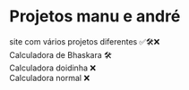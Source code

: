 # Projetos manu e andré
site com vários projetos diferentes ✅🛠️❌<br>
Calculadora de Bhaskara 🛠️<br>
Calculadora doidinha ❌<br>
Calculadora normal ❌<br>
